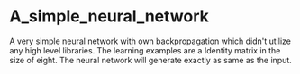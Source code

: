 # A_simple_neural_network

A very simple neural network with own backpropagation which didn't utilize any high level libraries. The learning examples are a Identity matrix in the size of eight. The neural network will generate exactly as same as the input.

